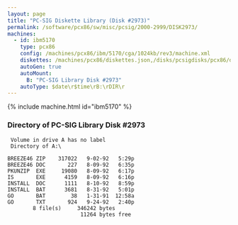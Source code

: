 ```yaml
---
layout: page
title: "PC-SIG Diskette Library (Disk #2973)"
permalink: /software/pcx86/sw/misc/pcsig/2000-2999/DISK2973/
machines:
  - id: ibm5170
    type: pcx86
    config: /machines/pcx86/ibm/5170/cga/1024kb/rev3/machine.xml
    diskettes: /machines/pcx86/diskettes.json,/disks/pcsigdisks/pcx86/diskettes.json
    autoGen: true
    autoMount:
      B: "PC-SIG Library Disk #2973"
    autoType: $date\r$time\rB:\rDIR\r
---
```


{% include machine.html id="ibm5170" %}

### Directory of PC-SIG Library Disk #2973

     Volume in drive A has no label
     Directory of A:\

    BREEZE46 ZIP    317022   9-02-92   5:29p
    BREEZE46 DOC       227   8-09-92   6:35p
    PKUNZIP  EXE     19080   8-09-92   6:17p
    IS       EXE      4159   8-09-92   6:16p
    INSTALL  DOC      1111   8-10-92   8:59p
    INSTALL  BAT      3681   8-31-92   5:01p
    GO       BAT        38   1-31-91  12:58a
    GO       TXT       924   9-24-92   2:40p
            8 file(s)     346242 bytes
                           11264 bytes free
